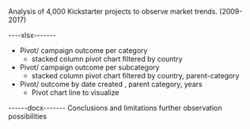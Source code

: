Analysis of 4,000 Kickstarter projects to observe market trends. (2009-2017)

----xlsx-------

* Pivot/ campaign outcome per category
    * stacked column pivot chart filtered by country
* Pivot/ campaign outcome per subcategory
    * stacked column pivot chart filtered by country, parent-category
* Pivot/ outcome by date created , parent category, years
     * Pivot chart line to visualize
 
------docx-------
Conclusions and limitations
further observation possibilities 
